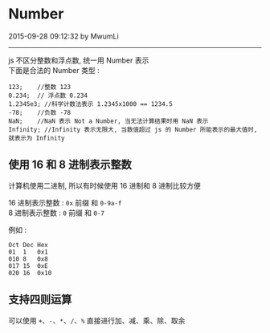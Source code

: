 # Number

2015-09-28 09:12:32 by MwumLi

---

js 不区分整数和浮点数, 统一用 Number 表示  
下面是合法的 Number 类型 :  

	123;	//整数 123
	0.234;	// 浮点数 0.234
	1.2345e3; //科学计数法表示 1.2345x1000 == 1234.5  
	-78;	//负数 -78
	NaN;	//NaN 表示 Not a Number, 当无法计算结果时用 NaN 表示  
	Infinity; //Infinity 表示无限大, 当数值超过 js 的 Number 所能表示的最大值时, 就表示为 Infinity  

## 使用 16 和 8 进制表示整数  

计算机使用二进制, 所以有时候使用 16 进制和 8 进制比较方便  

16 进制表示整数 : `0x` 前缀 和 `0-9a-f`  
8 进制表示整数 : `0` 前缀 和 `0-7`  

例如 : 
	
	Oct Dec Hex
	01  1   0x1		 
	010 8   0x8	 
	017 15  0xE		 
	020 16  0x10	

## 支持四则运算

可以使用 `+`、`-`、`*`、`/`、`%` 直接进行加、减、乘、除、取余  

